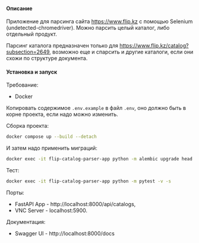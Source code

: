 #### Описание
Приложение для парсинга сайта https://www.flip.kz с помощью Selenium (undetected-chromedriver).
Можно парсить целый каталог, либо отдельный продукт.

Парсинг каталога предназначен только для https://www.flip.kz/catalog?subsection=2649, возможно еще и спарсить и другие каталоги, если они схожи по структуре документа.

#### Установка и запуск
Требование:
- Docker

Копировать содержимое `.env.example` в файл `.env`, оно должно быть в корне проекта, если надо можно изменить.

Сборка проекта:
```bash
docker compose up --build --detach
```

И затем надо применить миграций:
```bash
docker exec -it flip-catalog-parser-app python -m alembic upgrade head
```

Тест:
```bash
docker exec -it flip-catalog-parser-app python -m pytest -v -s
```

Порты:
- FastAPI App - http://localhost:8000/api/catalogs,
- VNC Server - localhost:5900.

Документация:
- Swagger UI - http://localhost:8000/docs
